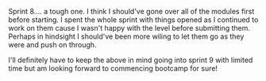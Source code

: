 Sprint 8.... a tough one. I think I should've gone over all of the modules first before starting. I spent the whole sprint with things opened  as I continued to work on them cause  I wasn't happy with the level before submitting them. Perhaps in hindsight I should've been more wiling to let them go as they were and push on through.

I'll definitely have to keep the above in mind going into sprint 9 with limited time but am looking forward to commencing bootcamp for sure!
